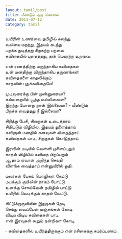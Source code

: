 ```yaml
---
layout: tamil/post
title: மீண்டும் ஒரு மின்னல்
date: 2011-07-12
category: tamil
---
```


உயிரின் உணர்வை தமிழில் கலந்து <br/>
வலியை மறந்து, இதயம் கடந்து <br/>
பறக்க துடித்தது சிறகற்ற பறவை <br/>
கவிதையில் புதைத்தது, தன் பெயரற்ற உறவை.

என் ரணத்திற்கு மருந்தாகிய கவிதைகள் <br/>
உன் மனதிற்கு விருந்தாகிய தருணங்கள் <br/>
கவிதைகளை காதலிக்கும் <br/>
காதலின் புதுக்கவிதையே!

முடிவுரைக்கு பின் முன்னுரையா? <br/>
கல்லறையில் பூத்த மல்லிகையா? <br/>
இறந்து போனது நான் இல்லையா? - மீண்டும் <br/>
பிறக்க வைத்தது நீ இல்லையா?

சிரித்து பேசி, சிறைகள் உடைத்தாய் <br/>
சிமிட்டும் விழியில், இதயம் துளைத்தாய் <br/>
கவிஞன் மனதில் கனவுகள் விதைத்தாய் <br/>
கவிதைகள் பாடி, சிறகுகள் கொடுத்தாய்.

இரவின் மடியில் வெள்ளி முளைப்பதும் <br/>
காதல் விழியில் கவிதை பிறப்பதும் <br/>
ஆதாம் ஏவாள் அறிந்த செய்தி <br/>
விளங்க வைத்தாய் என்னுயிரில் ஓதி.

மலர்கள் பேசும் மொழிகள் கேட்டு <br/>
மயக்கும் குயிலின் ராகம் போட்டு <br/>
உனக்கு சொல்வேன் தமிழில் பாட்டு <br/>
உயிரில் வெடிக்கும் காதல் வேட்டு.

சிட்டுக்குருவியின் இறகுகள் தேடி <br/>
செய்து வைப்பேன் மஞ்சங்கள் கோடி <br/>
விடிய விடிய கவிதைகள் பாடி <br/>
என் இரவுகள் கூறும் நன்றிகள் கோடி.

&#x2010; கவிதைகளில் உயிர்த்திருக்கும் என் ரசிகைக்கு சமர்ப்பணம்.
